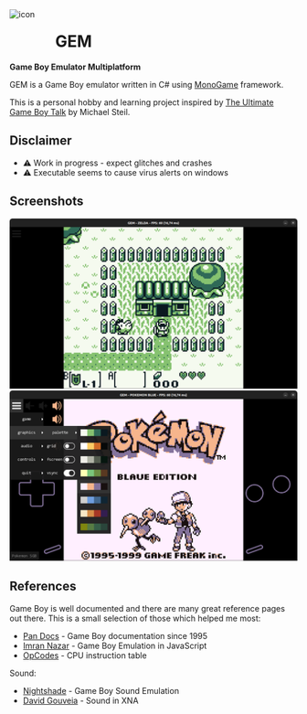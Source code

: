 <img align="left" width="80" height="80" src="GEM/GEM.Desktop/icon.ico" alt="icon">

# GEM
**Game Boy Emulator Multiplatform**

GEM is a Game Boy emulator written in C# using [MonoGame](https://www.monogame.org/) framework.

This is a personal hobby and learning project inspired by [The Ultimate Game Boy Talk](https://media.ccc.de/v/33c3-8029-the_ultimate_game_boy_talk) by Michael Steil.

## Disclaimer
- :warning: Work in progress - expect glitches and crashes 
- :warning: Executable seems to cause virus alerts on windows

## Screenshots
<img src="screenshot01.png" alt="screenshot01">

<img src="screenshot02.png" alt="screenshot02">

## References
Game Boy is well documented and there are many great reference pages out there. This is a small selection of those which helped me most:
- [Pan Docs](https://gbdev.io/pandocs/About.html) - Game Boy documentation since 1995
- [Imran Nazar](http://imrannazar.com/GameBoy-Emulation-in-JavaScript:-The-CPU) - Game Boy Emulation in JavaScript
- [OpCodes](https://gbdev.io/gb-opcodes/optables/) - CPU instruction table

Sound:
- [Nightshade](https://nightshade256.github.io/2021/03/27/gb-sound-emulation.html) - Game Boy Sound Emulation
- [David Gouveia](https://www.david-gouveia.com/creating-a-basic-synth-in-xna-part-i) - Sound in XNA
